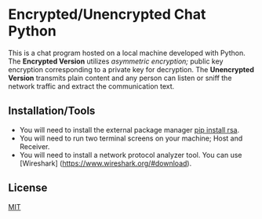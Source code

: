 # Encrypted/Unencrypted Chat Python

This is a chat program hosted on a local machine developed with Python.
The **Encrypted Version** utilizes _asymmetric encryption;_ public key encryption corresponding to a private key for decryption.
The **Unencrypted Version** transmits plain content and any person can listen or sniff the network traffic and extract the communication text.


## Installation/Tools

- You will need to install the external package manager [pip install rsa](https://pypi.org/project/rsa/).
- You will need to run two terminal screens on your machine; Host and Receiver.
- You will need to install a network protocol analyzer tool. You can use [Wireshark] (https://www.wireshark.org/#download).


## License

[MIT](https://choosealicense.com/licenses/mit/)

